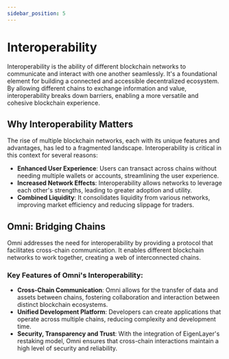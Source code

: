 ```yaml
---
sidebar_position: 5
---
```


# Interoperability

Interoperability is the ability of different blockchain networks to communicate and interact with one another seamlessly. It's a foundational element for building a connected and accessible decentralized ecosystem. By allowing different chains to exchange information and value, interoperability breaks down barriers, enabling a more versatile and cohesive blockchain experience.

## Why Interoperability Matters

The rise of multiple blockchain networks, each with its unique features and advantages, has led to a fragmented landscape. Interoperability is critical in this context for several reasons:

- **Enhanced User Experience**: Users can transact across chains without needing multiple wallets or accounts, streamlining the user experience.
- **Increased Network Effects**: Interoperability allows networks to leverage each other's strengths, leading to greater adoption and utility.
- **Combined Liquidity**: It consolidates liquidity from various networks, improving market efficiency and reducing slippage for traders.

## Omni: Bridging Chains

Omni addresses the need for interoperability by providing a protocol that facilitates cross-chain communication. It enables different blockchain networks to work together, creating a web of interconnected chains.

### Key Features of Omni's Interoperability:

- **Cross-Chain Communication**: Omni allows for the transfer of data and assets between chains, fostering collaboration and interaction between distinct blockchain ecosystems.
- **Unified Development Platform**: Developers can create applications that operate across multiple chains, reducing complexity and development time.
- **Security, Transparency and Trust**: With the integration of EigenLayer's restaking model, Omni ensures that cross-chain interactions maintain a high level of security and reliability.
